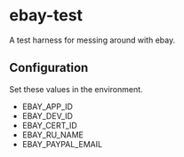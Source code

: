 ebay-test
=========

A test harness for messing around with ebay.

Configuration
-------------

Set these values in the environment.

* EBAY_APP_ID
* EBAY_DEV_ID
* EBAY_CERT_ID
* EBAY_RU_NAME
* EBAY_PAYPAL_EMAIL
